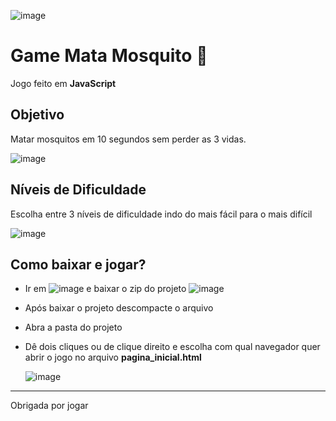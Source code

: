 ![image](https://github.com/xxxgabexxx/game_mata_mosquito/assets/103377845/6ebea08b-9c80-41ff-aa62-3475de9caef6)


# Game Mata Mosquito 🦟

Jogo feito em **JavaScript** 

## Objetivo

Matar mosquitos em 10 segundos sem perder as 3 vidas.

![image](https://github.com/xxxgabexxx/game_mata_mosquito/assets/103377845/8f72ea5e-b4aa-47b1-8ead-e3ec7e42a0b5)

## Níveis de Dificuldade

Escolha entre 3 níveis de dificuldade indo do mais fácil para o mais difícil

![image](https://github.com/xxxgabexxx/game_mata_mosquito/assets/103377845/e7d81542-92dd-4d2a-affb-3b493465f5d8)

## Como baixar e jogar?

- Ir em ![image](https://github.com/xxxgabexxx/game_mata_mosquito/assets/103377845/4229b654-2e84-4f68-9b27-24b47ceda5b8) e baixar o zip do projeto ![image](https://github.com/xxxgabexxx/game_mata_mosquito/assets/103377845/e4375ec2-4865-4818-856d-16d64f1fbd26)
- Após baixar o projeto descompacte o arquivo
- Abra a pasta do projeto
- Dê dois cliques ou de clique direito e escolha com qual navegador quer abrir o jogo no arquivo **pagina_inicial.html**

   ![image](https://github.com/xxxgabexxx/game_mata_mosquito/assets/103377845/b2427c41-93ec-4da4-805b-41ab438e09df)


_______________________________________________________________________________________________________
Obrigada por jogar







